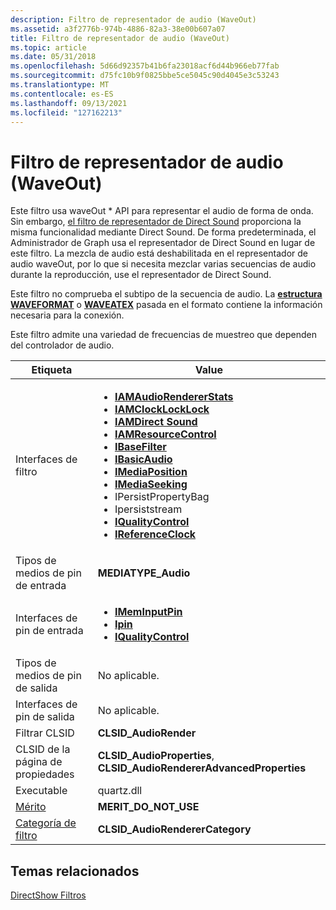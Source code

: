 ```yaml
---
description: Filtro de representador de audio (WaveOut)
ms.assetid: a3f2776b-974b-4886-82a3-38e00b607a07
title: Filtro de representador de audio (WaveOut)
ms.topic: article
ms.date: 05/31/2018
ms.openlocfilehash: 5d66d92357b41b6fa23018acf6d44b966eb77fab
ms.sourcegitcommit: d75fc10b9f0825bbe5ce5045c90d4045e3c53243
ms.translationtype: MT
ms.contentlocale: es-ES
ms.lasthandoff: 09/13/2021
ms.locfileid: "127162213"
---
```

# <a name="audio-renderer-waveout-filter"></a>Filtro de representador de audio (WaveOut)

Este filtro usa waveOut \* API para representar el audio de forma de onda. Sin embargo, [el filtro de representador de Direct Sound](directsound-renderer-filter.md) proporciona la misma funcionalidad mediante Direct Sound. De forma predeterminada, el Administrador de Graph usa el representador de Direct Sound en lugar de este filtro. La mezcla de audio está deshabilitada en el representador de audio waveOut, por lo que si necesita mezclar varias secuencias de audio durante la reproducción, use el representador de Direct Sound.

Este filtro no comprueba el subtipo de la secuencia de audio. La [**estructura WAVEFORMAT**](/windows/win32/api/mmreg/ns-mmreg-waveformat) o [**WAVEATEX**](/previous-versions/dd757713(v=vs.85)) pasada en el formato contiene la información necesaria para la conexión.

Este filtro admite una variedad de frecuencias de muestreo que dependen del controlador de audio.




| Etiqueta | Value |
|--------|-------|
| Interfaces de filtro | <ul><li><a href="/windows/desktop/api/Strmif/nn-strmif-iamaudiorendererstats"><strong>IAMAudioRendererStats</strong></a></li><li><a href="/windows/desktop/api/Strmif/nn-strmif-iamclockslave"><strong>IAMClockLockLock</strong></a></li><li><a href="/previous-versions/windows/desktop/api/Amaudio/nn-amaudio-iamdirectsound"><strong>IAMDirect Sound</strong></a></li><li><a href="/windows/desktop/api/Strmif/nn-strmif-iamresourcecontrol"><strong>IAMResourceControl</strong></a></li><li><a href="/windows/desktop/api/Strmif/nn-strmif-ibasefilter"><strong>IBaseFilter</strong></a></li><li><a href="/windows/desktop/api/Control/nn-control-ibasicaudio"><strong>IBasicAudio</strong></a></li><li><a href="/windows/desktop/api/Control/nn-control-imediaposition"><strong>IMediaPosition</strong></a></li><li><a href="/windows/desktop/api/Strmif/nn-strmif-imediaseeking"><strong>IMediaSeeking</strong></a></li><li>IPersistPropertyBag</li><li>Ipersiststream</li><li><a href="/windows/desktop/api/Strmif/nn-strmif-iqualitycontrol"><strong>IQualityControl</strong></a></li><li><a href="/windows/desktop/api/Strmif/nn-strmif-ireferenceclock"><strong>IReferenceClock</strong></a></li></ul> | 
| Tipos de medios de pin de entrada | <strong>MEDIATYPE_Audio</strong> | 
| Interfaces de pin de entrada | <ul><li><a href="/windows/desktop/api/Strmif/nn-strmif-imeminputpin"><strong>IMemInputPin</strong></a></li><li><a href="/windows/desktop/api/Strmif/nn-strmif-ipin"><strong>Ipin</strong></a></li><li><a href="/windows/desktop/api/Strmif/nn-strmif-iqualitycontrol"><strong>IQualityControl</strong></a></li></ul> | 
| Tipos de medios de pin de salida | No aplicable. | 
| Interfaces de pin de salida | No aplicable. | 
| Filtrar CLSID | <strong>CLSID_AudioRender</strong> | 
| CLSID de la página de propiedades | <strong>CLSID_AudioProperties</strong>, <strong>CLSID_AudioRendererAdvancedProperties</strong> | 
| Executable | quartz.dll | 
| <a href="merit.md">Mérito</a> | <strong>MERIT_DO_NOT_USE</strong> | 
| <a href="filter-categories.md">Categoría de filtro</a> | <strong>CLSID_AudioRendererCategory</strong> | 




 

## <a name="related-topics"></a>Temas relacionados

<dl> <dt>

[DirectShow Filtros](directshow-filters.md)
</dt> </dl>

 

 
